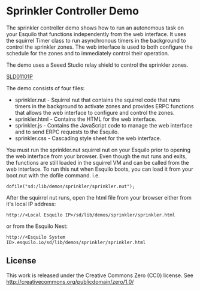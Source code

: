 Sprinkler Controller Demo
=========================
The sprinkler controller demo shows how to run an autonomous task on your
Esquilo that functions independently from the web interface.  It uses the
squirrel Timer class to run asynchronous timers in the background to control
the sprinkler zones.  The web interface is used to both configure the
schedule for the zones and to immediately control their operation.

The demo uses a Seeed Studio relay shield to control the sprinkler zones.

[SLD01101P](http://www.seeedstudio.com/depot/relay-shield-v20-p-1376.html?cPath=132_134)

The demo consists of four files:

  * sprinkler.nut - Squirrel nut that contains the squirrel code that runs
    timers in the background to activate zones and provides ERPC functions
    that allows the web interface to configure and control the zones.
  * sprinkler.html - Contains the HTML for the web interface.
  * sprinkler.js - Contains the JavaScript code to manage the web interface
    and to send ERPC requests to the Esquilo.
  * sprinkler.css - Cascading style sheet for the web interface.

You must run the sprinkler.nut squirrel nut on your Esquilo prior to opening
the web interface from your browser.  Even though the nut runs and exits,
the functions are still loaded in the squirrel VM and can be called from the
web interface.  To run this nut when Esquilo boots, you can load it from your
boot.nut with the dofile command.  i.e.

    dofile("sd:/lib/demos/sprinkler/sprinkler.nut");

After the squirrel nut runs, open the html file from your browser either
from it's local IP address:

    http://<Local Esquilo IP>/sd/lib/demos/sprinkler/sprinkler.html

or from the Esquilo Nest:

    http://<Esquilo System ID>.esquilo.io/sd/lib/demos/sprinkler/sprinkler.html

License
-------
This work is released under the Creative Commons Zero (CC0) license.
See http://creativecommons.org/publicdomain/zero/1.0/

